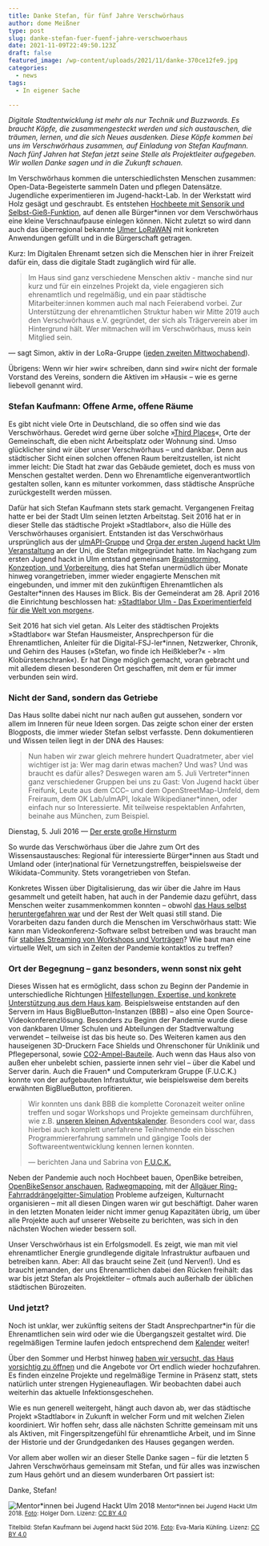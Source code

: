 ```yaml
---
title: Danke Stefan, für fünf Jahre Verschwörhaus
author: dome Meißner
type: post
slug: danke-stefan-fuer-fuenf-jahre-verschwoerhaus
date: 2021-11-09T22:49:50.123Z
draft: false
featured_image: /wp-content/uploads/2021/11/danke-370ce12fe9.jpg
categories:
  - news
tags:
  - In eigener Sache

---
```


*Digitale Stadtentwicklung ist mehr als nur Technik und Buzzwords. Es braucht Köpfe, die zusammengesteckt werden und sich austauschen, die träumen, lernen, und die sich Neues ausdenken. Diese Köpfe kommen bei uns im Verschwörhaus zusammen, auf Einladung von Stefan Kaufmann. Nach fünf Jahren hat Stefan jetzt seine Stelle als Projektleiter aufgegeben. Wir wollen Danke sagen und in die Zukunft schauen.*

Im Verschwörhaus kommen die unterschiedlichsten Menschen zusammen: Open-Data-Begeisterte sammeln Daten und pflegen Datensätze. Jugendliche experimentieren im Jugend-hackt-Lab. In der Werkstatt wird Holz gesägt und geschraubt. Es entstehen [Hochbeete mit Sensorik und Selbst-Gieß-Funktion](https://twitter.com/verschwoerhaus/status/1286261856760401920), auf denen alle Bürger\*innen vor dem Verschwörhaus eine kleine Verschnaufpause einlegen können. Nicht zuletzt so wird dann auch das überregional bekannte [Ulmer LoRaWAN](https://lora.ulm-digital.com) mit konkreten Anwendungen gefüllt und in die Bürgerschaft getragen.

Kurz: Im Digitalen Ehrenamt setzen sich die Menschen hier in ihrer Freizeit dafür ein, dass die digitale Stadt zugänglich wird für alle.

> Im Haus sind ganz verschiedene Menschen aktiv - manche sind nur kurz und für ein einzelnes Projekt da, viele engagieren sich ehrenamtlich und regelmäßig, und ein paar städtische Mitarbeiter:innen kommen auch mal nach Feierabend vorbei. Zur Unterstützung der ehrenamtlichen Struktur haben wir Mitte 2019 auch den Verschwörhaus e.V. gegründet, der sich als Trägerverein aber im Hintergrund hält. Wer mitmachen will im Verschwörhaus, muss kein Mitglied sein.  
> 
— sagt Simon, aktiv in der LoRa-Gruppe ([jeden zweiten Mittwochabend](/gruppen/ttn)).

Übrigens: Wenn wir hier »wir« schreiben, dann sind »wir« nicht der formale Vorstand des Vereins, sondern die Aktiven im »Hausi« – wie es gerne liebevoll genannt wird.

### Stefan Kaufmann: Offene Arme, offene Räume

Es gibt nicht viele Orte in Deutschland, die so offen sind wie das Verschwörhaus. Geredet wird gerne über solche »[Third Places](https://de.wikipedia.org/wiki/Dritter_Ort)«, Orte der Gemeinschaft, die eben nicht Arbeitsplatz oder Wohnung sind. 
Umso glücklicher sind wir über unser Verschwörhaus – und dankbar. Denn aus städtischer Sicht einen solchen offenen Raum bereitzustellen, ist nicht immer leicht: Die Stadt hat zwar das Gebäude gemietet, doch es muss von Menschen gestaltet werden. Denn wo Ehrenamtliche eigenverantwortlich gestalten sollen, kann es mitunter vorkommen, dass städtische Ansprüche zurückgestellt werden müssen.

Dafür hat sich Stefan Kaufmann stets stark gemacht. Vergangenen Freitag hatte er bei der Stadt Ulm seinen letzten Arbeitstag. Seit 2016 hat er in dieser Stelle das städtische Projekt »Stadtlabor«, also die Hülle des Verschwörhauses organisiert. Entstanden ist das Verschwörhaus ursprünglich aus der [ulmAPI-Gruppe](http://www.ulmapi.de/) und [Orga der ersten Jugend hackt Ulm Veranstaltung](/danke-fuer-alles-juka/) an der Uni, die Stefan mitgegründet hatte. 
Im Nachgang zum ersten Jugend hackt in Ulm entstand gemeinsam [Brainstorming, Konzeption, und Vorbereitung](/der-gemeinderat-findet-uns-cool-o/), dies hat Stefan unermüdlich über Monate hinweg vorangetrieben, immer wieder engagierte Menschen mit eingebunden, und immer mit den zukünftigen Ehrenamtlichen als Gestalter\*innen des Hauses im Blick. Bis der Gemeinderat am 28. April 2016 die Einrichtung beschlossen hat: [»Stadtlabor Ulm - Das Experimentierfeld für die Welt von morgen«](https://buergerinfo.ulm.de/vo0050.php?__kvonr=4507).

Seit 2016 hat sich viel getan. Als Leiter des städtischen Projekts »Stadtlabor« war Stefan Hausmeister, Ansprechperson für die Ehrenamtlichen, Anleiter für die Digital-FSJ-ler\*innen, Netzwerker, Chronik, und Gehirn des Hauses (»Stefan, wo finde ich Heißkleber?« - »Im Klobürstenschrank«). Er hat Dinge möglich gemacht, voran gebracht und mit alledem diesen besonderen Ort geschaffen, mit dem er für immer verbunden sein wird.

### Nicht der Sand, sondern das Getriebe

Das Haus sollte dabei nicht nur nach außen gut aussehen, sondern vor allem im Inneren für neue Ideen sorgen. Das zeigte schon einer der ersten Blogposts, die immer wieder Stefan selbst verfasste. Denn dokumentieren und Wissen teilen liegt in der DNA des Hauses:

> Nun haben wir zwar gleich mehrere hundert Quadratmeter, aber viel wichtiger ist ja: Wer mag darin etwas machen? Und was? Und was braucht es dafür alles? Deswegen waren am 5. Juli Vertreter\*innen ganz verschiedener Gruppen bei uns zu Gast: Von Jugend hackt über Freifunk, Leute aus dem CCC– und dem OpenStreetMap-Umfeld, dem Freiraum, dem OK Lab/ulmAPI, lokale Wikipedianer\*innen, oder einfach nur so Interessierte. Mit teilweise respektablen Anfahrten, beinahe aus München, zum Beispiel.

Dienstag, 5. Juli 2016 — [Der erste große Hirnsturm](/der-erste-grosse-hirnsturm/)

So wurde das Verschwörhaus über die Jahre zum Ort des Wissensaustausches: Regional für interessierte Bürger\*innen aus Stadt und Umland oder (inter)national für Vernetzungstreffen, beispielsweise der Wikidata-Community. Stets vorangetrieben von Stefan.

Konkretes Wissen über Digitalisierung, das wir über die Jahre im Haus gesammelt und geteilt haben, hat auch in der Pandemie dazu geführt, dass Menschen weiter zusammenkommen konnten – obwohl [das Haus selbst heruntergefahren war](/cve-covid-19-aktuelle-massnahmen/) und der Rest der Welt quasi still stand. Die Vorarbeiten dazu fanden durch die Menschen im Verschwörhaus statt: Wie kann man Videokonferenz-Software selbst betreiben und was braucht man für [stabiles Streaming von Workshops und Vorträgen](/wie-das-verschwoerhaus-zum-nicht-ganz-fernseh-studio-wurde/)? Wie baut man eine virtuelle Welt, um sich in Zeiten der Pandemie kontaktlos zu treffen?


### Ort der Begegnung – ganz besonders, wenn sonst nix geht

Dieses Wissen hat es ermöglicht, dass schon zu Beginn der Pandemie in unterschiedliche Richtungen [Hilfestellungen, Expertise, und konkrete Unterstützung aus dem Haus kam](/was-wir-gerade-tun/). Beispielsweise entstanden auf den Servern im Haus BigBlueButton-Instanzen (BBB) – also eine Open Source-Videokonferenzlösung. Besonders zu Beginn der Pandemie wurde diese von dankbaren Ulmer Schulen und Abteilungen der Stadtverwaltung verwendet – teilweise ist das bis heute so. Des Weiteren kamen aus den hauseigenen 3D-Druckern Face Shields und Ohrenschoner für Uniklinik und Pflegepersonal, sowie [CO2-Ampel-Bauteile](/co2-ampeln-fuer-klassenzimmer-und-wie-du-uns-im-advent-dabei-unterstuetzen-kannst/). Auch wenn das Haus also von außen eher unbelebt schien, passierte innen sehr viel – über die Kabel und Server darin. Auch die Frauen\* und Computerkram Gruppe (F.U.C.K.) konnte von der aufgebauten Infrastuktur, wie beispielsweise dem bereits erwähnten BigBlueButton, profitieren.

> Wir konnten uns dank BBB die komplette Coronazeit weiter online treffen und sogar Workshops und Projekte gemeinsam durchführen, wie z.B. [unseren kleinen Adventskalender](https://adventskalender.temporaerhaus.de).
> Besonders cool war, dass hierbei auch komplett unerfahrene Teilnehmende ein bisschen Programmiererfahrung sammeln und gängige Tools der Softwareentwentwicklung kennen lernen konnten.
>
> — berichten Jana und Sabrina von [F.U.C.K.](/gruppen/fuck)

Neben der Pandemie auch noch Hochbeet bauen, OpenBike betreiben, [OpenBikeSensor anschauen](/wir-bauen-openbikesensoren/), [Radwegmapping](/mappt-die-radwege/), mit der [Allgäuer Ring-Fahrraddrängelgitter-Simulation](https://twitter.com/verschwoerhaus/status/1410212401912373250) Probleme aufzeigen, Kulturnacht organisieren – mit all diesen Dingen waren wir gut beschäftigt. Daher waren in den letzten Monaten leider nicht immer genug Kapazitäten übrig, um über alle Projekte auch auf unserer Webseite zu berichten, was sich in den nächsten Wochen wieder bessern soll.

Unser Verschwörhaus ist ein Erfolgsmodell. Es zeigt, wie man mit viel ehrenamtlicher Energie grundlegende digitale Infrastruktur aufbauen und betreiben kann. Aber: All das braucht seine Zeit (und Nerven!). Und es braucht jemanden, der uns Ehrenamtlichen dabei den Rücken freihält: das war bis jetzt Stefan als Projektleiter – oftmals auch außerhalb der üblichen städtischen Bürozeiten.


### Und jetzt?

Noch ist unklar, wer zukünftig seitens der Stadt Ansprechpartner\*in für die Ehrenamtlichen sein wird oder wie die Übergangszeit gestaltet wird.
Die regelmäßigen Termine laufen jedoch entsprechend dem [Kalender](/termine-und-oeffnungszeiten/) weiter!

Über den Sommer und Herbst hinweg [haben wir versucht, das Haus vorsichtig zu öffnen](/was-in-welcher-inzidenzstufe-gilt-ab-juli-2021/) und die Angebote vor Ort endlich wieder hochzufahren. Es finden einzelne Projekte und regelmäßige Termine in Präsenz statt, stets natürlich unter strengen Hygieneauflagen. Wir beobachten dabei auch weiterhin das aktuelle Infektionsgeschehen.

Wie es nun generell weitergeht, hängt auch davon ab, wer das städtische Projekt »Stadtlabor« in Zukunft in welcher Form und mit welchen Zielen koordiniert. Wir hoffen sehr, dass alle nächsten Schritte gemeinsam mit uns als Aktiven, mit Fingerspitzengefühl für ehrenamtliche Arbeit, und im Sinne der Historie und der Grundgedanken des Hauses gegangen werden.

Vor allem aber wollen wir an dieser Stelle Danke sagen – für die letzten 5 Jahren Verschwörhaus gemeinsam mit Stefan, und für alles was inzwischen zum Haus gehört und an diesem wunderbaren Ort passiert ist:

Danke, Stefan!

![Mentor\*innen bei Jugend Hackt Ulm 2018](/wp-content/uploads/2021/11/danke-f9884009fc.jpg)
<small>Mentor\*innen bei Jugend Hackt Ulm 2018. <a href="https://www.flickr.com/photos/okfde/45493589895/in/album-72157703390617581/" target="_blank" rel="noopener noreferrer">Foto</a>: Holger Dorn. Lizenz: <a href="https://creativecommons.org/licenses/by/4.0/legalcode" target="_blank" rel="license noopener noreferrer">CC BY 4.0</a></small>

<small>Titelbild: Stefan Kaufmann bei Jugend hackt Süd 2016. <a href="https://www.flickr.com/photos/okfde/27538039321/in/album-72157666993658143/" target="_blank" rel="noopener noreferrer">Foto</a>: Eva-Maria Kühling. Lizenz: <a href="https://creativecommons.org/licenses/by/4.0/legalcode" target="_blank" rel="license noopener">CC BY 4.0</a></small>
